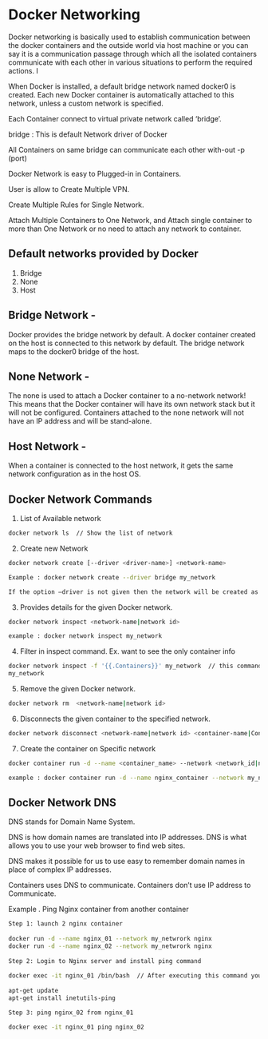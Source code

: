 
# Docker Networking 

Docker networking is basically used to establish communication between the docker containers and the outside world via host machine or you can say it is a communication passage through which all the isolated containers communicate with each other in various situations to perform the required actions. I

When Docker is installed, a default bridge network named  docker0 is created. Each new Docker container is automatically attached to this network, unless a custom network is specified.

Each Container connect to virtual private network called ‘bridge’.

bridge : This is default Network driver of Docker

All Containers on same bridge can communicate each other with-out -p (port)

Docker Network is easy to Plugged-in in Containers.

User is allow to Create Multiple VPN.

Create Multiple Rules for Single Network.

Attach Multiple Containers to One Network, and Attach single container to more than One Network or no need to attach any network to container.

##  Default networks provided by Docker
  1. Bridge 
  2. None 
  2. Host 

## Bridge Network - 
Docker provides the bridge network by default. A docker container created on the host is connected to this network by default. The bridge network maps to the docker0 bridge of the host.

## None Network - 
The none is used to attach a Docker container to a no-network network! This means that the Docker container will have its own network stack but it will not be configured. Containers attached to the none network will not have an IP address and will be stand-alone. 

## Host Network - 
When a container is connected to the host network, it gets the same network configuration as in the host OS.

## Docker Network Commands  

1. List of Available network 
```sh
docker network ls  // Show the list of network 
```

2. Create new Network 
```sh
docker network create [--driver <driver-name>] <network-name> 

Example : docker network create --driver bridge my_network 

If the option –driver is not given then the network will be created as a bridge network. Else, the specified driver will be used.

```
3. Provides details for the given Docker network. 
```sh
docker network inspect <network-name|network id>

example : docker network inspect my_network
```

4. Filter in inspect command. Ex. want to see the only container info 

```sh
docker network inspect -f '{{.Containers}}' my_network  // this command will give the information of only container running on 
my_network 
```

5. Remove the given Docker network. 

```sh
docker network rm  <network-name|network id>
```

6. Disconnects the given container to the specified network.

```sh
docker network disconnect <network-name|network id> <container-name|Container ID>
```

7. Create the container on Specific network 

```sh
docker container run -d --name <container_name> --network <network_id|network_name> <imageId|image_name>

example : docker container run -d --name nginx_container --network my_network nginx
```
## Docker Network DNS   
DNS stands for Domain Name System.  

DNS is how domain names are translated into IP addresses. DNS is what allows you to use your web browser to find web sites. 

DNS makes it possible for us to use easy to remember domain names in place of complex IP addresses.

Containers uses DNS to communicate. Containers don’t use IP address to Communicate.

Example . Ping Nginx container from another container 

```sh
Step 1: launch 2 nginx container 
 
docker run -d --name nginx_01 --network my_netwrork nginx 
docker run -d --name nginx_02 --network my_netwrork nginx 
 
Step 2: Login to Nginx server and install ping command 
 
docker exec -it nginx_01 /bin/bash  // After executing this command you are login into nginx and execute below command 
 
apt-get update
apt-get install inetutils-ping

Step 3: ping nginx_02 from nginx_01 

docker exec -it nginx_01 ping nginx_02

```

